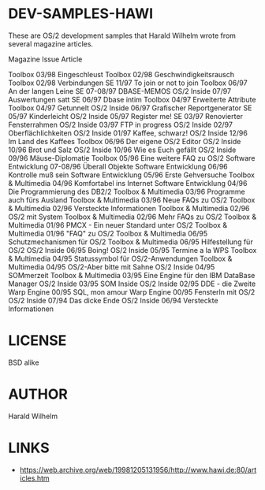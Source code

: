 # DEV-SAMPLES-HAWI
These are OS/2 development samples that Harald Wilhelm wrote from several magazine articles. 


Magazine	              Issue     Article

Toolbox		              03/98	    Eingeschleust
Toolbox	                02/98	    Geschwindigkeitsrausch
Toolbox		              02/98	    Verbindungen
SE		                  11/97	    To join or not to join
Toolbox		              06/97	    An der langen Leine
SE		                  07-08/97	DBASE-MEMOS
OS/2 Inside		          07/97	    Auswertungen satt
SE		                  06/97	    Dbase intim
Toolbox		              04/97	    Erweiterte Attribute
Toolbox		              04/97 	  Getunnelt
OS/2 Inside		          06/97	    Grafischer Reportgenerator
SE		                  05/97	    Kinderleicht
OS/2 Inside		          05/97	    Register me!
SE	                    03/97	    Renovierter Fensterrahmen
OS/2 Inside	            03/97	FTP in progress
OS/2 Inside	            02/97	Oberflächlichkeiten
OS/2 Inside	            01/97	Kaffee, schwarz!
OS/2 Inside	            12/96	Im Land des Kaffees
Toolbox	                06/96	Der eigene OS/2 Editor
OS/2 Inside	            10/96	Brot und Salz
OS/2 Inside	            10/96	Wie es Euch gefällt
OS/2 Inside	            09/96	Mäuse-Diplomatie
Toolbox	                05/96	Eine weitere FAQ zu OS/2
Software Entwicklung	  07-08/96	Überall Objekte
Software Entwicklung	  06/96	Kontrolle muß sein
Software Entwicklung	  05/96	Erste Gehversuche
Toolbox & Multimedia	  04/96	Komfortabel ins Internet
Software Entwicklung	  04/96	Die Programmierung des DB2/2
Toolbox & Multimedia	  03/96	Programme auch fürs Ausland
Toolbox & Multimedia	  03/96	Neue FAQs zu OS/2
Toolbox & Multimedia	  02/96	Versteckte Informationen
Toolbox & Multimedia	  02/96	OS/2 mit System
Toolbox & Multimedia	  02/96	Mehr FAQs zu OS/2
Toolbox & Multimedia	  01/96	PMCX - Ein neuer Standard unter OS/2
Toolbox & Multimedia	  01/96	"FAQ" zu OS/2
Toolbox & Multimedia	  06/95	Schutzmechanismen für OS/2
Toolbox & Multimedia	  06/95	Hilfestellung für OS/2
OS/2 Inside	            06/95	Boing!
OS/2 Inside	            05/95	Termine a la WPS
Toolbox & Multimedia	  04/95	Statussymbol für OS/2-Anwendungen
Toolbox & Multimedia	  04/95	OS/2-Aber bitte mit Sahne
OS/2 Inside	            04/95	SOMmerzeit
Toolbox & Multimedia	  03/95	Eine Engine für den IBM DataBase Manager
OS/2 Inside	            03/95	SOM Inside
OS/2 Inside	            02/95	DDE - die Zweite
Warp Engine	            00/95	SQL, mon amour
Warp Engine	            00/95	Fensterln mit OS/2
OS/2 Inside	            07/94	Das dicke Ende
OS/2 Inside	            06/94	Versteckte Informationen

LICENSE
===============
BSD alike

AUTHOR
===============
Harald Wilhelm

LINKS
===============
* https://web.archive.org/web/19981205131956/http://www.hawi.de:80/articles.htm
